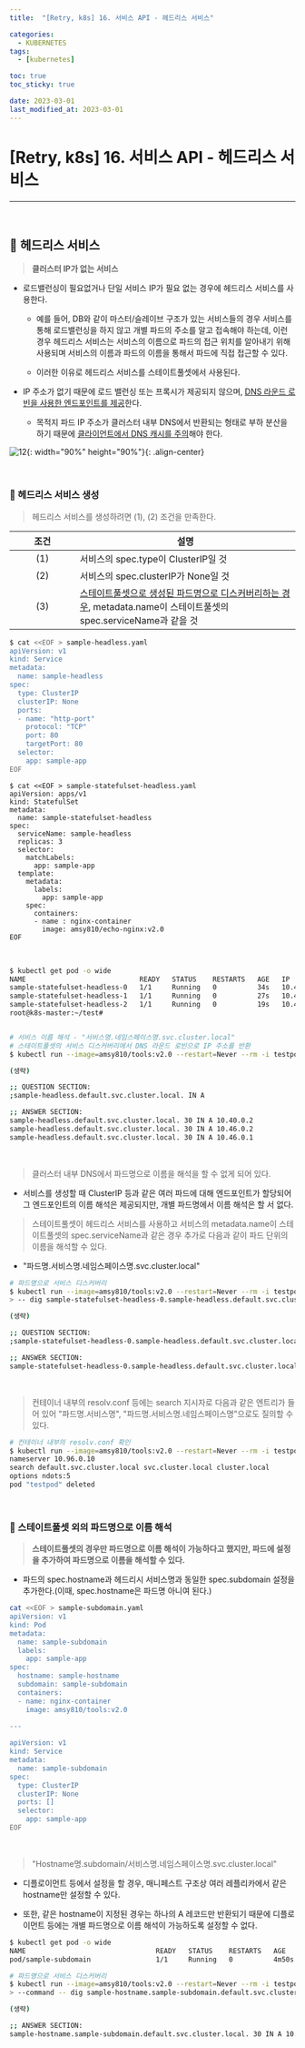 ```yaml
---
title:  "[Retry, k8s] 16. 서비스 API - 헤드리스 서비스" 

categories:
  - KUBERNETES
tags:
  - [kubernetes]

toc: true
toc_sticky: true

date: 2023-03-01
last_modified_at: 2023-03-01
---
```

# [Retry, k8s] 16. 서비스 API - 헤드리스 서비스
---

<style>
table {
    font-size: 12pt;
}
table th:first-of-type {
    width: 5%;
}
table th:nth-of-type(2) {
    width: 15%;
}
table th:nth-of-type(3) {
    width: 50%;
}
table th:nth-of-type(4) {
    width: 30%;
}
</style>

<br>

## 🔔 헤드리스 서비스

> **클러스터 IP가 없는 서비스**


+ 로드밸런싱이 필요없거나 단일 서비스 IP가 필요 없는 경우에 헤드리스 서비스를 사용한다.

  + 예를 들어, DB와 같이 마스터/슬레이브 구조가 있는 서비스들의 경우 서비스를 통해 로드밸런싱을 하지 않고 개별 파드의 주소를 알고 접속해야 하는데, 이런 경우 헤드리스 서비스는 서비스의 이름으로 파드의 접근 위치를 알아내기 위해 사용되며 서비스의 이름과 파드의 이름을 통해서 파드에 직접 접근할 수 있다. 

  + 이러한 이유로 헤드리스 서비스를 스테이트풀셋에서 사용된다.


+ IP 주소가 없기 때문에 로드 밸런싱 또는 프록시가 제공되지 않으며, <u>DNS 라운드 로빈을 사용한 엔드포인트를 제공</u>한다. 

  + 목적지 파드 IP 주소가 클러스터 내부 DNS에서 반환되는 형태로 부하 분산을 하기 때문에 <u>클라이언트에서 DNS 캐시를 주의</u>해야 한다.


![12](https://user-images.githubusercontent.com/42735894/229305873-4ef39736-a38d-4409-af00-19241c53866d.png){: width="90%" height="90%"}{: .align-center}


<br>

### 📜 헤드리스 서비스 생성

> 헤드리스 서비스를 생성하려면 (1), (2) 조건을 만족한다.

|조건|설명|
|:---:|---|
|(1)|서비스의 spec.type이 ClusterIP일 것|
|(2)|서비스의 spec.clusterIP가 None일 것|
|(3)|<u>스테이트풀셋으로 생성된 파드명으로 디스커버리하는 경우</u>, metadata.name이 스테이트풀셋의 spec.serviceName과 같을 것|

```bash
$ cat <<EOF > sample-headless.yaml
apiVersion: v1
kind: Service
metadata:
  name: sample-headless
spec:
  type: ClusterIP
  clusterIP: None
  ports:
  - name: "http-port"
    protocol: "TCP"
    port: 80
    targetPort: 80
  selector:
    app: sample-app
EOF
```

```bach
$ cat <<EOF > sample-statefulset-headless.yaml
apiVersion: apps/v1
kind: StatefulSet
metadata:
  name: sample-statefulset-headless
spec:
  serviceName: sample-headless
  replicas: 3
  selector:
    matchLabels:
      app: sample-app
  template:
    metadata:
      labels:
        app: sample-app
    spec:
      containers:
      - name : nginx-container
        image: amsy810/echo-nginx:v2.0
EOF
```

<br>

```bash
$ kubectl get pod -o wide
NAME                            READY   STATUS    RESTARTS   AGE   IP          NODE         NOMINATED NODE   READINESS GATES
sample-statefulset-headless-0   1/1     Running   0          34s   10.46.0.1   k8s-node02   <none>           <none>
sample-statefulset-headless-1   1/1     Running   0          27s   10.40.0.2   k8s-node01   <none>           <none>
sample-statefulset-headless-2   1/1     Running   0          19s   10.46.0.2   k8s-node02   <none>           <none>
root@k8s-master:~/test#


# 서비스 이름 해석 - "서비스명.네임스페이스명.svc.cluster.local"
# 스테이트풀셋의 서비스 디스커버리에서 DNS 라운드 로빈으로 IP 주소를 반환
$ kubectl run --image=amsy810/tools:v2.0 --restart=Never --rm -i testpod --command -- dig sample-headless.default.svc.cluster.local

(생략)

;; QUESTION SECTION:
;sample-headless.default.svc.cluster.local. IN A

;; ANSWER SECTION:
sample-headless.default.svc.cluster.local. 30 IN A 10.40.0.2
sample-headless.default.svc.cluster.local. 30 IN A 10.46.0.2
sample-headless.default.svc.cluster.local. 30 IN A 10.46.0.1
```

<br>

> 클러스터 내부 DNS에서 파드명으로 이름을 해석을 할 수 없게 되어 있다.

+ 서비스를 생성할 때 ClusterIP 등과 같은 여러 파드에 대해 엔드포인트가 할당되어 그 엔드포인트의 이름 해석은 제공되지만, 개별 파드명에서 이름 해석은 할 서 없다.

> 스테이트풀셋이 헤드리스 서비스를 사용하고 서비스의 metadata.name이 스테이트풀셋의 spec.serviceName과 같은 경우 추가로 다음과 같이 파드 단위의 이름을 해석할 수 있다.

+ "파드명.서비스명.네임스페이스명.svc.cluster.local"


```bash
# 파드명으로 서비스 디스커버리
$ kubectl run --image=amsy810/tools:v2.0 --restart=Never --rm -i testpod --command \
> -- dig sample-statefulset-headless-0.sample-headless.default.svc.cluster.local

(생략)

;; QUESTION SECTION:
;sample-statefulset-headless-0.sample-headless.default.svc.cluster.local. IN A

;; ANSWER SECTION:
sample-statefulset-headless-0.sample-headless.default.svc.cluster.local. 30 IN A 10.46.0.1
```

<br>

> 컨테이너 내부의 resolv.conf 등에는 search 지시자로 다음과 같은 엔트리가 들어 있어 "파드명.서비스명", "파드명.서비스명.네임스페이스명"으로도 질의할 수 있다.

```bash
# 컨테이너 내부의 resolv.conf 확인
$ kubectl run --image=amsy810/tools:v2.0 --restart=Never --rm -i testpod --command -- cat /etc/resolv.conf
nameserver 10.96.0.10
search default.svc.cluster.local svc.cluster.local cluster.local
options ndots:5
pod "testpod" deleted
```

<br>

### 📜 스테이트풀셋 외의 파드명으로 이름 해석

> **스테이트풀셋의 경우만 파드명으로 이름 해석이 가능하다고 했지만, 파드에 설정을 추가하여 파드명으로 이름을 해석할 수 있다.**

+ 파드의 spec.hostname과 헤드리시 서비스명과 동일한 spec.subdomain 설정을 추가한다.(이때, spec.hostname은 파드명 아니여 된다.)

```bash
cat <<EOF > sample-subdomain.yaml
apiVersion: v1
kind: Pod
metadata:
  name: sample-subdomain
  labels:
    app: sample-app
spec:
  hostname: sample-hostname
  subdomain: sample-subdomain
  containers:
  - name: nginx-container
    image: amsy810/tools:v2.0
  
---

apiVersion: v1
kind: Service
metadata:
  name: sample-subdomain
spec:
  type: ClusterIP
  clusterIP: None
  ports: []
  selector:
    app: sample-app
EOF
```

<br>

> "Hostname명.subdomain/서비스명.네임스페이스명.svc.cluster.local"

+ 디플로이먼트 등에서 설정을 할 경우, 매니페스트 구조상 여러 레플리카에서 같은 hostname만 설정할 수 있다.

+ 또한, 같은 hostname이 지정된 경우는 하나의 A 레코드만 반환되기 때문에 디플로이먼트 등에는 개별 파드명으로 이름 해석이 가능하도록 설정할 수 없다.

```bash
$ kubectl get pod -o wide
NAME                                READY   STATUS    RESTARTS   AGE     IP          NODE         NOMINATED NODE   READINESS GATES
pod/sample-subdomain                1/1     Running   0          4m50s   10.40.0.3   k8s-node01   <none>           <none>

# 파드명으로 서비스 디스커버리
$ kubectl run --image=amsy810/tools:v2.0 --restart=Never --rm -i testpod \
> --command -- dig sample-hostname.sample-subdomain.default.svc.cluster.local

(생략)

;; ANSWER SECTION:
sample-hostname.sample-subdomain.default.svc.cluster.local. 30 IN A 10.40.0.3
```